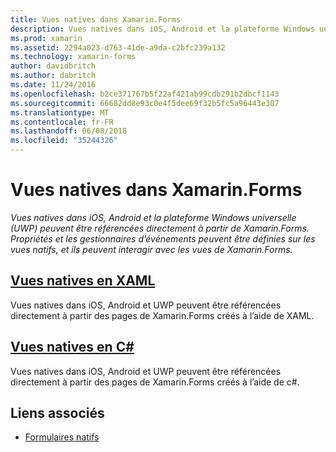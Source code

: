 ```yaml
---
title: Vues natives dans Xamarin.Forms
description: Vues natives dans iOS, Android et la plateforme Windows universelle (UWP) peuvent être référencés directement à partir de Xamarin.Forms, et ils peuvent interagir avec les vues de Xamarin.Forms.
ms.prod: xamarin
ms.assetid: 2294a023-d763-41de-a9da-c2bfc239a132
ms.technology: xamarin-forms
author: davidbritch
ms.author: dabritch
ms.date: 11/24/2016
ms.openlocfilehash: b2ce371767b5f22af421ab99cdb291b2dbcf1143
ms.sourcegitcommit: 66682dd8e93c0e4f5dee69f32b5fc5a96443e307
ms.translationtype: MT
ms.contentlocale: fr-FR
ms.lasthandoff: 06/08/2018
ms.locfileid: "35244326"
---
```

# <a name="native-views-in-xamarinforms"></a>Vues natives dans Xamarin.Forms

_Vues natives dans iOS, Android et la plateforme Windows universelle (UWP) peuvent être référencées directement à partir de Xamarin.Forms. Propriétés et les gestionnaires d’événements peuvent être définies sur les vues natifs, et ils peuvent interagir avec les vues de Xamarin.Forms._

## <a name="native-views-in-xamlxamlmd"></a>[Vues natives en XAML](xaml.md)

Vues natives dans iOS, Android et UWP peuvent être référencées directement à partir des pages de Xamarin.Forms créés à l’aide de XAML.

## <a name="native-views-in-ccodemd"></a>[Vues natives en C#](code.md)

Vues natives dans iOS, Android et UWP peuvent être référencées directement à partir des pages de Xamarin.Forms créés à l’aide de c#.


## <a name="related-links"></a>Liens associés

- [Formulaires natifs](~/xamarin-forms/platform/native-forms.md)
